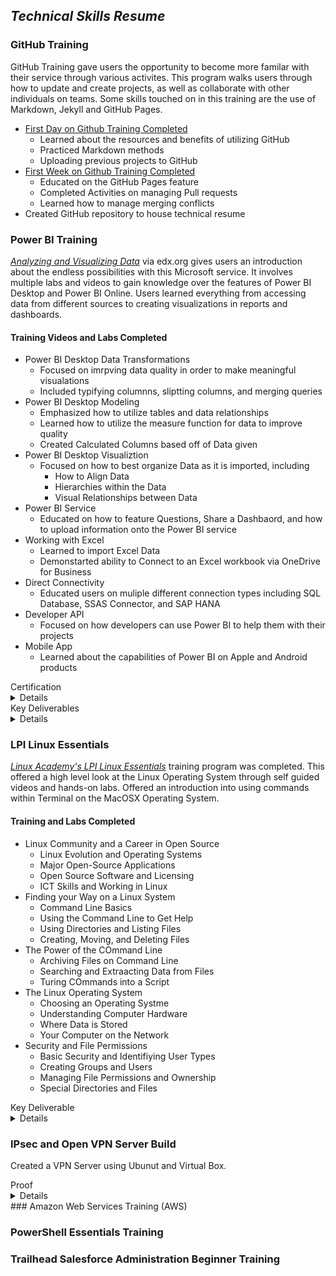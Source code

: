 ## _Technical Skills Resume_

### GitHub Training
GitHub Training gave users the opportunity to become more familar with their service through various activites. This program walks users through how to update and create projects, as well as collaborate with other individuals on teams. Some skills touched on in this training are the use of Markdown, Jekyll and GitHub Pages.

  - [First Day on Github Training Completed](https://lab.github.com/githubtraining/paths/first-day-on-github) 
     - Learned about the resources and benefits of utilizing GitHub
     - Practiced Markdown methods
     - Uploading previous projects to GitHub 
  - [First Week on Github Training Completed](https://lab.github.com/githubtraining/paths/first-week-on-github)
     - Educated on the GitHub Pages feature 
     - Completed Activities on managing Pull requests
     - Learned how to manage merging conflicts 
  - Created GitHub repository to house technical resume  


### Power BI Training 
[_Analyzing and Visualizing Data_](https://courses.edx.org/courses/course-v1:Microsoft+DAT207x+2T2019/course/) via edx.org gives users an introduction about the endless possibilities with this Microsoft service. It involves multiple labs and videos to gain knowledge over the features of Power BI Desktop and Power BI Online. Users learned everything from accessing data from different sources to creating visualizations in reports and dashboards. 

#### Training Videos and Labs Completed
  - Power BI Desktop Data Transformations
    - Focused on imrpving data quality in order to make meaningful visualations 
    - Included typifying columnns, sliptting columns, and merging queries 
  - Power BI Desktop Modeling 
    - Emphasized how to utilize tables and data relationships
    - Learned how to utilize the measure function for data to improve quality 
    - Created Calculated Columns based off of Data given
  - Power BI Desktop Visualiztion 
    - Focused on how to best organize Data as it is imported, including 
      - How to Align Data 
      - Hierarchies within the Data 
      - Visual Relationships between Data 
  - Power BI Service 
    - Educated on how to feature Questions, Share a Dashbaord, and how to upload information onto the Power BI service 
  - Working with Excel
    - Learned to import Excel Data
    - Demonstarted ability to Connect to an Excel workbook via OneDrive for Business
  - Direct Connectivity 
    - Educated users on muliple different connection types including SQL Database, SSAS Connector, and SAP HANA
  - Developer API 
    - Focused on how developers can use Power BI to help them with their projects
  - Mobile App 
    - Learned about the capabilities of Power BI on Apple and Android products 

<summary> Certification </summary> 
<details> 
![Training Completion Verification](https://user-images.githubusercontent.com/54654991/65929035-e87bca00-e3c5-11e9-90ec-5ceb307854f6.jpg)
</details> 

<summary> Key Deliverables </summary>
<details>
  
 - Created dashboard based off of "Customer Profitability" Data provided by Microsoft 
 ![0001](https://user-images.githubusercontent.com/54654991/65926661-f62c5200-e3bb-11e9-8fd8-102b2bd97321.jpg)
 - Published video explaining information on Customer Profitiability dashboard. This video can be found [_here_](https://youtu.be/aT6eyjUjpxE). 
 </details>
 
### LPI Linux Essentials 
[_Linux Academy's LPI Linux Essentials_](https://linuxacademy.com/cp/modules/view/id/346) training program was completed. This offered a high level look at the Linux Operating System through self guided videos and hands-on labs. Offered an introduction into using commands within Terminal on the MacOSX Operating System. 

 #### Training and Labs Completed </summary>
  - Linux Community and a Career in Open Source
     - Linux Evolution and Operating Systems
     - Major Open-Source Applications
     - Open Source Software and Licensing 
     - ICT Skills and Working in Linux
  - Finding your Way on a Linux System 
     - Command Line Basics 
     - Using the Command Line to Get Help 
     - Using Directories and Listing Files 
     - Creating, Moving, and Deleting Files 
  - The Power of the COmmand Line 
     - Archiving Files on Command Line 
     - Searching and Extraacting Data from Files 
     - Turing COmmands into a Script 
  - The Linux Operating System 
     - Choosing an Operating Systme 
     - Understanding Computer Hardware 
     - Where Data is Stored 
     - Your Computer on the Network 
  - Security and File Permissions 
     - Basic Security and Identifiying User Types 
     - Creating Groups and Users
     - Managing File Permissions and Ownership 
     - Special Directories and Files 

<summary> Key Deliverable </summary>

<details> 
Upon Completion of the Videos and the Hands-on Labs, a Certification Exam had to be passed at 70%.
  
![Certification](https://user-images.githubusercontent.com/54654991/66728605-81213980-ee0b-11e9-98bc-1de44efd9607.png)
</details>

### IPsec and Open VPN Server Build 
Created a VPN Server using Ubunut and Virtual Box. 
<summary> Proof </summary> 
<details>
  
![photo](https://user-images.githubusercontent.com/54654991/67241754-a1f41b00-f419-11e9-84c8-9cd6911450bd.jpg)
</details>
### Amazon Web Services Training (AWS) 



### PowerShell Essentials Training



### Trailhead Salesforce Administration Beginner Training



